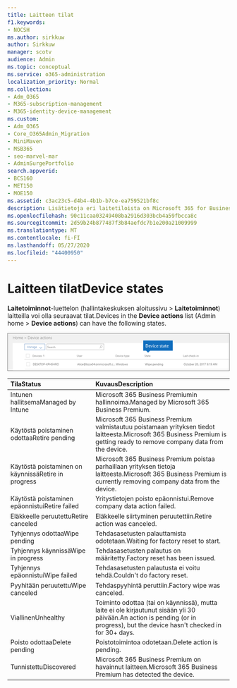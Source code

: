 ```yaml
---
title: Laitteen tilat
f1.keywords:
- NOCSH
ms.author: sirkkuw
author: Sirkkuw
manager: scotv
audience: Admin
ms.topic: conceptual
ms.service: o365-administration
localization_priority: Normal
ms.collection:
- Adm_O365
- M365-subscription-management
- M365-identity-device-management
ms.custom:
- Adm_O365
- Core_O365Admin_Migration
- MiniMaven
- MSB365
- seo-marvel-mar
- AdminSurgePortfolio
search.appverid:
- BCS160
- MET150
- MOE150
ms.assetid: c3ac23c5-d4b4-4b1b-b7ce-ea759521bf8c
description: Lisätietoja eri laitetiloista on Microsoft 365 for Businessin Järjestelmänvalvoja-aloitussivun Laitetoiminnot-luettelossa.
ms.openlocfilehash: 90c11caa03249408ba2916d303bcb4a59fbcca8c
ms.sourcegitcommit: 2d59b24b877487f3b84aefdc7b1e200a21009999
ms.translationtype: MT
ms.contentlocale: fi-FI
ms.lasthandoff: 05/27/2020
ms.locfileid: "44400950"
---
```

# <a name="device-states"></a><span data-ttu-id="405a8-103">Laitteen tilat</span><span class="sxs-lookup"><span data-stu-id="405a8-103">Device states</span></span>

<span data-ttu-id="405a8-104">**Laitetoiminnot**-luettelon (hallintakeskuksen aloitussivu \> **Laitetoiminnot**) laitteilla voi olla seuraavat tilat.</span><span class="sxs-lookup"><span data-stu-id="405a8-104">Devices in the **Device actions** list (Admin home \> **Device actions**) can have the following states.</span></span>
  
![In the Device actions list, you can see the Devices states.](../media/a621c47e-45d9-4e1a-beb9-c03254d40c1d.png)
  
|<span data-ttu-id="405a8-106">**Tila**</span><span class="sxs-lookup"><span data-stu-id="405a8-106">**Status**</span></span>|<span data-ttu-id="405a8-107">**Kuvaus**</span><span class="sxs-lookup"><span data-stu-id="405a8-107">**Description**</span></span>|
|:-----|:-----|
|<span data-ttu-id="405a8-108">Intunen hallitsema</span><span class="sxs-lookup"><span data-stu-id="405a8-108">Managed by Intune</span></span>  <br/> |<span data-ttu-id="405a8-109">Microsoft 365 Business Premiumin hallinnoima.</span><span class="sxs-lookup"><span data-stu-id="405a8-109">Managed by Microsoft 365 Business Premium.</span></span>  <br/> |
|<span data-ttu-id="405a8-110">Käytöstä poistaminen odottaa</span><span class="sxs-lookup"><span data-stu-id="405a8-110">Retire pending</span></span>  <br/> |<span data-ttu-id="405a8-111">Microsoft 365 Business Premium valmistautuu poistamaan yrityksen tiedot laitteesta.</span><span class="sxs-lookup"><span data-stu-id="405a8-111">Microsoft 365 Business Premium is getting ready to remove company data from the device.</span></span>  <br/> |
|<span data-ttu-id="405a8-112">Käytöstä poistaminen on käynnissä</span><span class="sxs-lookup"><span data-stu-id="405a8-112">Retire in progress</span></span>  <br/> |<span data-ttu-id="405a8-113">Microsoft 365 Business Premium poistaa parhaillaan yrityksen tietoja laitteesta.</span><span class="sxs-lookup"><span data-stu-id="405a8-113">Microsoft 365 Business Premium is currently removing company data from the device.</span></span>  <br/> |
|<span data-ttu-id="405a8-114">Käytöstä poistaminen epäonnistui</span><span class="sxs-lookup"><span data-stu-id="405a8-114">Retire failed</span></span>  <br/> | <span data-ttu-id="405a8-115">Yritystietojen poisto epäonnistui.</span><span class="sxs-lookup"><span data-stu-id="405a8-115">Remove company data action failed.</span></span>  <br/> |
|<span data-ttu-id="405a8-116">Eläkkeelle peruutettu</span><span class="sxs-lookup"><span data-stu-id="405a8-116">Retire canceled</span></span>  <br/> |<span data-ttu-id="405a8-117">Eläkkeelle siirtyminen peruutettiin.</span><span class="sxs-lookup"><span data-stu-id="405a8-117">Retire action was canceled.</span></span>  <br/> |
|<span data-ttu-id="405a8-118">Tyhjennys odottaa</span><span class="sxs-lookup"><span data-stu-id="405a8-118">Wipe pending</span></span>  <br/> |<span data-ttu-id="405a8-119">Tehdasasetusten palauttamista odotetaan.</span><span class="sxs-lookup"><span data-stu-id="405a8-119">Waiting for factory reset to start.</span></span>  <br/> |
|<span data-ttu-id="405a8-120">Tyhjennys käynnissä</span><span class="sxs-lookup"><span data-stu-id="405a8-120">Wipe in progress</span></span>  <br/> |<span data-ttu-id="405a8-121">Tehdasasetusten palautus on määritetty.</span><span class="sxs-lookup"><span data-stu-id="405a8-121">Factory reset has been issued.</span></span>  <br/> |
|<span data-ttu-id="405a8-122">Tyhjennys epäonnistui</span><span class="sxs-lookup"><span data-stu-id="405a8-122">Wipe failed</span></span>  <br/> |<span data-ttu-id="405a8-123">Tehdasasetusten palautusta ei voitu tehdä.</span><span class="sxs-lookup"><span data-stu-id="405a8-123">Couldn't do factory reset.</span></span>  <br/> |
|<span data-ttu-id="405a8-124">Pyyhitään peruutettu</span><span class="sxs-lookup"><span data-stu-id="405a8-124">Wipe canceled</span></span>  <br/> |<span data-ttu-id="405a8-125">Tehdaspyyhintä peruttiin.</span><span class="sxs-lookup"><span data-stu-id="405a8-125">Factory wipe was canceled.</span></span>  <br/> |
|<span data-ttu-id="405a8-126">Viallinen</span><span class="sxs-lookup"><span data-stu-id="405a8-126">Unhealthy</span></span>  <br/> |<span data-ttu-id="405a8-127">Toiminto odottaa (tai on käynnissä), mutta laite ei ole kirjautunut sisään yli 30 päivään.</span><span class="sxs-lookup"><span data-stu-id="405a8-127">An action is pending (or in progress), but the device hasn't checked in for 30+ days.</span></span>  <br/> |
|<span data-ttu-id="405a8-128">Poisto odottaa</span><span class="sxs-lookup"><span data-stu-id="405a8-128">Delete pending</span></span>  <br/> |<span data-ttu-id="405a8-129">Poistotoimintoa odotetaan.</span><span class="sxs-lookup"><span data-stu-id="405a8-129">Delete action is pending.</span></span>  <br/> |
|<span data-ttu-id="405a8-130">Tunnistettu</span><span class="sxs-lookup"><span data-stu-id="405a8-130">Discovered</span></span>  <br/> |<span data-ttu-id="405a8-131">Microsoft 365 Business Premium on havainnut laitteen.</span><span class="sxs-lookup"><span data-stu-id="405a8-131">Microsoft 365 Business Premium has detected the device.</span></span>  <br/> |
   
